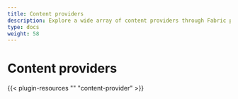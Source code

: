 ```yaml
---
title: Content providers
description: Explore a wide array of content providers through Fabric plugins. These powerful integrations enable the rendering of document content locally or via external APIs, covering various types including text, tables, graphs, code, and more. Enhance your document generation capabilities with Fabric's versatile content provider plugins.
type: docs
weight: 58
---
```


# Content providers

{{< plugin-resources "" "content-provider" >}}
